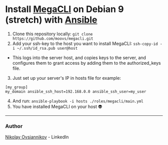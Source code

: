 # Install [MegaCLI](http://hwraid.le-vert.net/wiki/DebianPackages) on Debian 9 (stretch) with [Ansible](https://www.ansible.com/)

1. Clone this repository locally:
```git clone https://github.com/moovs/megacli.git```
2. Add your ssh-key to the host you want to install MegaCLI:
```ssh-copy-id -i ~/.ssh/id_rsa.pub user@host```
- This logs into the server host, and copies keys to the server, and configures them to grant access by adding them to the authorized_keys file.
3. Just set up your server's IP in hosts file for example:
``` 
[my_group]
my_domain ansible_ssh_host=192.168.0.0 ansible_ssh_user=my_user
```
4. And run: 
```ansible-playbook -i hosts ./roles/megacli/main.yml```
5. You have installed MegaCLI on your host :alien:

***
### Author
[Nikolay Ovsiannikov](https://www.linkedin.com/in/nikolay-ovsiannikov/) - LinkedIn
